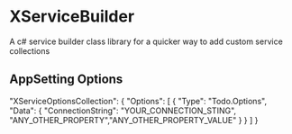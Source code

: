 # XServiceBuilder
A c# service builder class library for a quicker way to add custom service collections


## AppSetting Options
 "XServiceOptionsCollection": {
    "Options": [
      {
        "Type": "Todo.Options",
        "Data": {
          "ConnectionString": "YOUR_CONNECTION_STING",
          "ANY_OTHER_PROPERTY","ANY_OTHER_PROPERTY_VALUE"
        }
      }
    ]
  }
